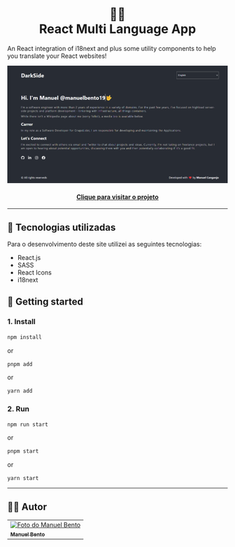 <h1 align="center">
  📸📝<br>React Multi Language App
</h1>
<p>An React integration of i18next and plus some utility components to help you translate your React websites!</p>

![Resultado final do projeto](./public/Capa.png)

<h4 align="center"><a href="https://react-multi-language-app.vercel.app/">Clique para visitar o projeto</a></h4>

---

## 💼 Tecnologias utilizadas

Para o desenvolvimento deste site utilizei as seguintes tecnologias:
- React.js
- SASS
- React Icons
- i18next

## 🚀 Getting started

### 1. Install

```bash
npm install
```

or

```bash
pnpm add
```

or

```bash
yarn add
```
### 2. Run

```bash
npm run start
```

or

```bash
pnpm start
```

or

```bash
yarn start
```
---
<h2>👨‍🚀 Autor</h2>

<table>
  <tr>
    <td>
      <a href="https://github.com/manuelbento19">
        <img src="https://avatars.githubusercontent.com/u/65732773" width="150px;" alt="Foto do Manuel Bento"/><br>
        <sub>
          <b>Manuel Bento</b>
        </sub>
      </a>
    </td>
  </tr>
</table>
